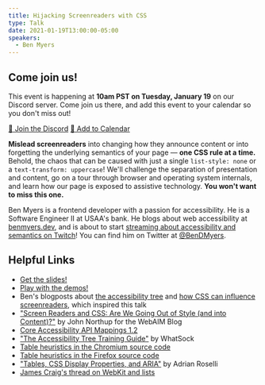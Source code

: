 ```yaml
---
title: Hijacking Screenreaders with CSS
type: Talk
date: 2021-01-19T13:00:00-05:00
speakers:
  - Ben Myers
---
```


<aside id="call-to-action" aria-labelledby="call-to-action-heading">
	<h2 id="call-to-action-heading">Come join us!</h2>
	<p>This event is happening at <strong>10am PST on Tuesday, January 19</strong> on our Discord server. Come join us there, and add this event to your calendar so you don't miss out!</p>
	<div class="cta-links">
		<a aria-label="Join the Discord" href="https://discord.gg/dx7ZWCy">👋 Join the Discord</a>
		<a aria-label="Add to Calendar" href="http://www.google.com/calendar/event?action=TEMPLATE&dates=20210119T180000Z%2F20210119T190000Z&text=Hijacking%20Screenreaders%20with%20CSS&location=https%3A%2F%2Fdiscord.gg%2Fdx7ZWCy&details=Mislead%20screenreaders%20into%20changing%20how%20they%20announce%20content%20or%20into%20forgetting%20the%20underlying%20semantics%20of%20your%20page%20%E2%80%94%20one%20CSS%20rule%20at%20a%20time.%20Behold%2C%20the%20chaos%20that%20can%20be%20caused%20with%20just%20a%20single%20%60list-style%3A%20none%60%20or%20a%20%60text-transform%3A%20uppercase%60!%20We'll%20challenge%20the%20separation%20of%20presentation%20and%20content%2C%20go%20on%20a%20tour%20through%20browser%20and%20operating%20system%20internals%2C%20and%20learn%20how%20our%20page%20is%20exposed%20to%20assistive%20technology.">📅 Add to Calendar</a>
	</div>
</aside>

**Mislead screenreaders** into changing how they announce content or into forgetting the underlying semantics of your page — **one CSS rule at a time.** Behold, the chaos that can be caused with just a single `list-style: none` or a `text-transform: uppercase`! We'll challenge the separation of presentation and content, go on a tour through browser and operating system internals, and learn how our page is exposed to assistive technology. **You won't want to miss this one.**

Ben Myers is a frontend developer with a passion for accessibility. He is a Software Engineer II at USAA's bank. He blogs about web accessibility at [benmyers.dev](https://benmyers.dev), and is about to start [streaming about accessibility and semantics on Twitch](https://twitch.tv/SomeAnticsDev)! You can find him on Twitter at [@BenDMyers](https://twitter.com/bendmyers).

## Helpful Links

- [Get the slides!](https://benmyers.dev/assets/slides/Hijacking%20Screenreaders%20with%20CSS%20-%20ReactJS%20Dallas.pptx)
- [Play with the demos!](https://hijacking-screenreaders-with-css-demos.netlify.app/)
- Ben's blogposts about [the accessibility tree](https://benmyers.dev/blog/accessibility-tree/) and [how CSS can influence screenreaders](https://benmyers.dev/blog/css-can-influence-screenreaders/), which inspired this talk
- ["Screen Readers and CSS: Are We Going Out of Style (and into Content)?"](https://webaim.org/blog/screen-readers-and-css/) by John Northup for the WebAIM Blog
- [Core Accessibility API Mappings 1.2](https://www.w3.org/TR/core-aam-1.2/)
- ["The Accessibility Tree Training Guide"](http://whatsock.com/training/) by WhatSock
- [Table heuristics in the Chromium source code](https://chromium.googlesource.com/chromium/blink/+/master/Source/modules/accessibility/AXTable.cpp)
- [Table heuristics in the Firefox source code](https://dxr.mozilla.org/mozilla-central/source/accessible/generic/TableAccessible.cpp)
- ["Tables, CSS Display Properties, and ARIA"](https://adrianroselli.com/2018/02/tables-css-display-properties-and-aria.html) by Adrian Roselli
- [James Craig's thread on WebKit and lists](https://twitter.com/cookiecrook/status/1337226933822603270)

